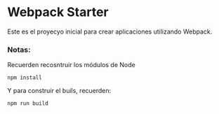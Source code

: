 # Webpack Starter

Este es el proyecyo inicial para crear aplicaciones utilizando Webpack.

### Notas:
Recuerden recosntruir los módulos de Node
```
npm install
````
Y para construir el buils, recuerden:
```
npm run build
```
